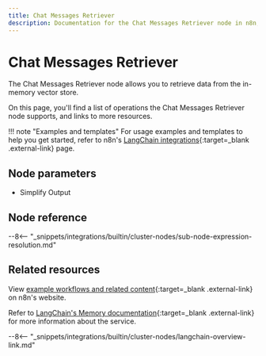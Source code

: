 ```yaml
---
title: Chat Messages Retriever
description: Documentation for the Chat Messages Retriever node in n8n, a workflow automation platform. Includes details of operations and configuration, and links to examples and credentials information.
---
```


# Chat Messages Retriever

The Chat Messages Retriever node allows you to retrieve data from the in-memory vector store.

On this page, you'll find a list of operations the Chat Messages Retriever node supports, and links to more resources.

!!! note "Examples and templates"
	For usage examples and templates to help you get started, refer to n8n's [LangChain integrations](https://n8n.io/integrations/chat-messages-retriever/){:target=_blank .external-link} page.
	
## Node parameters

* Simplify Output

## Node reference

--8<-- "_snippets/integrations/builtin/cluster-nodes/sub-node-expression-resolution.md"

## Related resources

View [example workflows and related content](https://n8n.io/integrations/chat-messages-retriever/){:target=_blank .external-link} on n8n's website.

Refer to [LangChain's Memory documentation](https://js.langchain.com/docs/modules/memory/){:target=_blank .external-link} for more information about the service.

--8<-- "_snippets/integrations/builtin/cluster-nodes/langchain-overview-link.md"
